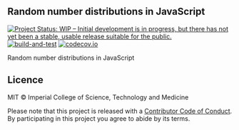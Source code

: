 ## Random number distributions in JavaScript

[![Project Status: WIP – Initial development is in progress, but there has not yet been a stable, usable release suitable for the public.](https://www.repostatus.org/badges/latest/wip.svg)](https://www.repostatus.org/#wip)
[![build-and-test](https://github.com/reside-ic/random-js/actions/workflows/ci.yml/badge.svg)](https://github.com/reside-ic/random-js/actions/workflows/ci.yml)
[![codecov.io](https://codecov.io/github/reside-ic/random-js/coverage.svg?branch=main)](https://codecov.io/github/reside-ic/random-js?branch=main)

Random number distributions in JavaScript

## Licence

MIT © Imperial College of Science, Technology and Medicine

Please note that this project is released with a [Contributor Code of Conduct](CONDUCT.md). By participating in this project you agree to abide by its terms.

